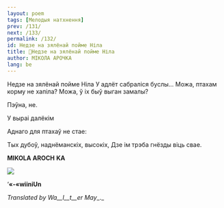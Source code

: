```yaml
---
layout: poem
tags: [Мелодыя натхнення]
prev: /131/
next: /133/
permalink: /132/
id: Недзе на зялёнай пойме Ніла
title: 🚧Недзе на зялёнай пойме Ніла
author: МІКОЛА АРОЧКА
lang: be
---
```



 
Недзе на зялёнай пойме Ніла У адлёт сабраліся буслы... Можа, птахам корму не хапіла? Можа, ў іх быў выган замалы?

Пэўна, не.

У выраі далёкім

Аднаго для птахаў не стае:

Тых дубоў, наднёманскіх, высокіх, Дзе ім трэба гнёзды віць свае.

**MIKOLA**  **AROCH**  **KA**

  



  
![](2022-%D0%9C%D1%96%D0%BD%D1%81%D0%BA-%D0%BB%D1%83%D1%87%D0%BD%D0%B0%D1%81%D1%86%D1%8C-%D0%BC%D1%96%D0%BA%D0%BE%D0%BB%D0%B0-%D0%BC%D1%8F%D1%82%D0%BB%D1%96%D1%86%D0%BA%D1%96_html_5f8a356de275c2bf.png)

‘**«-«wiiniUn**

_Translated_ _by_ _Wa__l__t__er_ _May__._

 